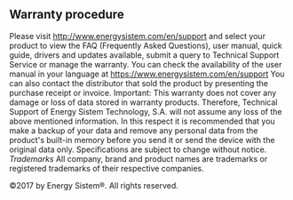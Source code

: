 ## Warranty procedure

Please visit http://www.energysistem.com/en/support and select your product to view the FAQ (Frequently Asked Questions), user manual, quick guide, drivers and updates available, submit a query to Technical Support Service or manage the warranty.
You can check the availability of the user manual in your language at https://www.energysistem.com/en/support
You can also contact the distributor that sold the product by presenting the purchase receipt or invoice.
Important: This warranty does not cover any damage or loss of data stored in warranty products. Therefore, Technical Support of Energy Sistem Technology, S.A. will not assume any loss of the above mentioned information. In this respect it is recommended that you make a backup of your data and remove any personal data from the product's built-in memory before you send it or send the device with the original data only.
Specifications are subject to change without notice.
*Trademarks* All company, brand and product names are trademarks or registered trademarks of their respective companies.

©2017 by Energy Sistem®. All rights reserved.
